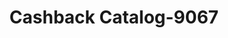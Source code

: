 ---
f_zip-code: 32233
f_state-code: FL
title: Cashback Catalog-9067
f_phone: 904-249-2237
f_city-only: Atlantic Beach
f_address: 2294 Mayport Road Suite 25 Atlantic Beach
f_location-unique-id: '9067'
slug: cashback-catalog-9067
updated-on: '2024-05-30T13:46:58.046Z'
created-on: '2024-05-30T13:36:59.803Z'
published-on: '2024-05-30T13:54:32.469Z'
f_city-state: cms/city/atlantic-beach-fl.md
f_company: cms/company/cashback-catalog.md
f_state: cms/state/florida.md
layout: '[payday-loan].html'
tags: payday-loan
---